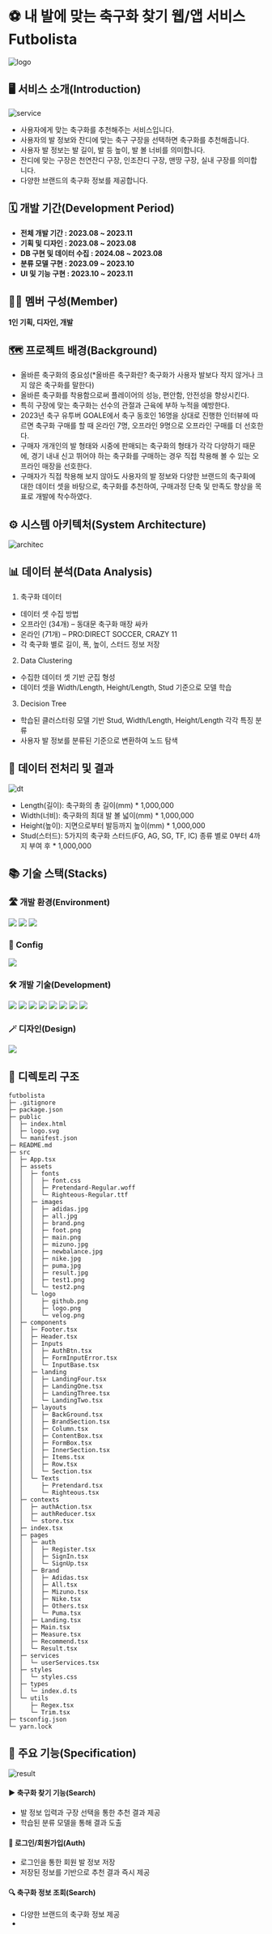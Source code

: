 # ⚽ 내 발에 맞는 축구화 찾기 웹/앱 서비스 Futbolista

![logo](https://github.com/Jack42chj/Futbolista_FE/assets/86552441/37adcfe1-78af-47bf-af66-50055a478f71)

## 🖥️ 서비스 소개(Introduction)

![service](https://github.com/Jack42chj/Futbolista_FE/assets/86552441/1a931623-af13-4334-b09d-fc2330c8d626)

-   사용자에게 맞는 축구화를 추천해주는 서비스입니다.
-   사용자의 발 정보와 잔디에 맞는 축구 구장을 선택하면 축구화를 추천해줍니다.
-   사용자 발 정보는 발 길이, 발 등 높이, 발 볼 너비를 의미합니다.
-   잔디에 맞는 구장은 천연잔디 구장, 인조잔디 구장, 맨땅 구장, 실내 구장를 의미합니다.
-   다양한 브랜드의 축구화 정보를 제공합니다.

## 🗓️ 개발 기간(Development Period)

-   **전체 개발 기간 : 2023.08 ~ 2023.11**
-   **기획 및 디자인 : 2023.08 ~ 2023.08**
-   **DB 구현 및 데이터 수집 : 2024.08 ~ 2023.08**
-   **분류 모델 구현 : 2023.09 ~ 2023.10**
-   **UI 및 기능 구현 : 2023.10 ~ 2023.11**

## 🙋‍♂️ 멤버 구성(Member)

**1인 기획, 디자인, 개발**

## 🗺️ 프로젝트 배경(Background)

- 올바른 축구화의 중요성(*올바른 축구화란? 축구화가 사용자 발보다 작지 않거나 크지 않은 축구화를 말한다)
- 올바른 축구화를 착용함으로써 플레이어의 성능, 편안함, 안전성을 향상시킨다.
- 특히 구장에 맞는 축구화는 선수의 관절과 근육에 부하 누적을 예방한다.
- 2023년 축구 유투버 GOALE에서 축구 동호인 16명을 상대로 진행한 인터뷰에 따르면 축구화 구매를 할 때 온라인 7명, 오프라인 9명으로 오프라인 구매를 더 선호한다.
- 구매자 개개인의 발 형태와 시중에 판매되는 축구화의 형태가 각각 다양하기 때문에, 경기 내내 신고 뛰어야 하는 축구화를 구매하는 경우 직접 착용해 볼 수 있는 오프라인 매장을 선호한다.
- 구매자가 직접 착용해 보지 않아도 사용자의 발 정보와 다양한 브랜드의 축구화에 대한 데이터 셋을 바탕으로, 축구화를 추천하여, 구매과정 단축 및 만족도 향상을 목표로 개발에 착수하였다.

## ⚙️ 시스템 아키텍처(System Architecture)

![architec](https://github.com/Jack42chj/Futbolista_FE/assets/86552441/4f534fad-f8db-4793-a8a6-1a52c6ff46d9)

## 📊 데이터 분석(Data Analysis)

1. 축구화 데이터
- 데이터 셋 수집 방법
- 오프라인 (34개) – 동대문 축구화 매장 싸카
- 온라인 (71개) – PRO:DIRECT SOCCER, CRAZY 11
- 각 축구화 별로 길이, 폭, 높이, 스터드 정보 저장

2. Data Clustering
- 수집한 데이터 셋 기반 군집 형성
- 데이터 셋을 Width/Length, Height/Length, Stud 기준으로 모델 학습

3. Decision Tree
- 학습된 클러스터링 모델 기반 Stud, Width/Length, Height/Length 각각 특징 분류
- 사용자 발 정보를 분류된 기준으로 변환하여 노드 탐색

## 🧾 데이터 전처리 및 결과

![dt](https://github.com/Jack42chj/Futbolista_FE/assets/86552441/2c53550c-8ee3-490f-b86b-4fbbd9c0aa08)

- Length(길이): 축구화의 총 길이(mm) * 1,000,000
- Width(너비): 축구화의 최대 발 볼 넓이(mm) * 1,000,000
- Height(높이): 지면으로부터 발등까지 높이(mm) * 1,000,000
- Stud(스터드): 5가지의 축구화 스터드(FG, AG, SG, TF, IC) 종류 별로 0부터 4까지 부여 후 * 1,000,000

## 📚 기술 스택(Stacks)

### 🛣️ 개발 환경(Environment)

<div>
  <img src="https://img.shields.io/badge/VisualStudioCode-007ACC?style=for-the-badge&logo=visualstudiocode&logoColor=white">
  <img src="https://img.shields.io/badge/Github-181717?style=for-the-badge&logo=github&logoColor=white">
  <img src="https://img.shields.io/badge/Git-F05032?style=for-the-badge&logo=git&logoColor=white">
</div>

### 💫 Config

<img src="https://img.shields.io/badge/Yarn-2C8EBB?style=for-the-badge&logo=yarn&logoColor=white">

### 🛠️ 개발 기술(Development)

<div>
  <img src="https://img.shields.io/badge/Typescript-3178C6?style=for-the-badge&logo=typescript&logoColor=white">
  <img src="https://img.shields.io/badge/React-61DAFB?style=for-the-badge&logo=react&logoColor=white">
  <img src="https://img.shields.io/badge/mui-007FFF?style=for-the-badge&logo=mui&logoColor=white">
  <img src="https://img.shields.io/badge/redux-764ABC?style=for-the-badge&logo=redux&logoColor=white">
  <img src="https://img.shields.io/badge/axios-5A29E4?style=for-the-badge&logo=axios&logoColor=white">
  <img src="https://img.shields.io/badge/reactrouter-CA4245?style=for-the-badge&logo=reactrouter&logoColor=white">
  <img src="https://img.shields.io/badge/flask-000000?style=for-the-badge&logo=flask&logoColor=white">
  <img src="https://img.shields.io/badge/mysql-4479A1?style=for-the-badge&logo=mysql&logoColor=white">
</div>

### 🪄 디자인(Design)

<div>
  <img src="https://img.shields.io/badge/Figma-F24E1E?style=for-the-badge&logo=figma&logoColor=white">
</div>

## 📂 디렉토리 구조

```
futbolista
├─ .gitignore
├─ package.json
├─ public
│  ├─ index.html
│  ├─ logo.svg
│  └─ manifest.json
├─ README.md
├─ src
│  ├─ App.tsx
│  ├─ assets
│  │  ├─ fonts
│  │  │  ├─ font.css
│  │  │  ├─ Pretendard-Regular.woff
│  │  │  └─ Righteous-Regular.ttf
│  │  ├─ images
│  │  │  ├─ adidas.jpg
│  │  │  ├─ all.jpg
│  │  │  ├─ brand.png
│  │  │  ├─ foot.png
│  │  │  ├─ main.png
│  │  │  ├─ mizuno.jpg
│  │  │  ├─ newbalance.jpg
│  │  │  ├─ nike.jpg
│  │  │  ├─ puma.jpg
│  │  │  ├─ result.jpg
│  │  │  ├─ test1.png
│  │  │  └─ test2.png
│  │  └─ logo
│  │     ├─ github.png
│  │     ├─ logo.png
│  │     └─ velog.png
│  ├─ components
│  │  ├─ Footer.tsx
│  │  ├─ Header.tsx
│  │  ├─ Inputs
│  │  │  ├─ AuthBtn.tsx
│  │  │  ├─ FormInputError.tsx
│  │  │  └─ InputBase.tsx
│  │  ├─ landing
│  │  │  ├─ LandingFour.tsx
│  │  │  ├─ LandingOne.tsx
│  │  │  ├─ LandingThree.tsx
│  │  │  └─ LandingTwo.tsx
│  │  ├─ layouts
│  │  │  ├─ BackGround.tsx
│  │  │  ├─ BrandSection.tsx
│  │  │  ├─ Column.tsx
│  │  │  ├─ ContentBox.tsx
│  │  │  ├─ FormBox.tsx
│  │  │  ├─ InnerSection.tsx
│  │  │  ├─ Items.tsx
│  │  │  ├─ Row.tsx
│  │  │  └─ Section.tsx
│  │  └─ Texts
│  │     ├─ Pretendard.tsx
│  │     └─ Righteous.tsx
│  ├─ contexts
│  │  ├─ authAction.tsx
│  │  ├─ authReducer.tsx
│  │  └─ store.tsx
│  ├─ index.tsx
│  ├─ pages
│  │  ├─ auth
│  │  │  ├─ Register.tsx
│  │  │  ├─ SignIn.tsx
│  │  │  └─ SignUp.tsx
│  │  ├─ Brand
│  │  │  ├─ Adidas.tsx
│  │  │  ├─ All.tsx
│  │  │  ├─ Mizuno.tsx
│  │  │  ├─ Nike.tsx
│  │  │  ├─ Others.tsx
│  │  │  └─ Puma.tsx
│  │  ├─ Landing.tsx
│  │  ├─ Main.tsx
│  │  ├─ Measure.tsx
│  │  ├─ Recommend.tsx
│  │  └─ Result.tsx
│  ├─ services
│  │  └─ userServices.tsx
│  ├─ styles
│  │  └─ styles.css
│  ├─ types
│  │  └─ index.d.ts
│  └─ utils
│     ├─ Regex.tsx
│     └─ Trim.tsx
├─ tsconfig.json
└─ yarn.lock
```

## 🌟 주요 기능(Specification)
![result](https://github.com/Jack42chj/Futbolista_FE/assets/86552441/f9bc9393-0374-4959-84b5-1973b348fbc3)

#### ▶️ 축구화 찾기 기능(Search)

-   발 정보 입력과 구장 선택을 통한 추천 결과 제공
-   학습된 분류 모델을 통해 결과 도출

#### 🔑 로그인/회원가입(Auth)

-   로그인을 통한 회원 발 정보 저장
-   저장된 정보를 기반으로 추천 결과 즉시 제공

#### 🔍 축구화 정보 조회(Search)

-   다양한 브랜드의 축구화 정보 제공
-   
